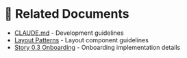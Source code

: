 # 🔗 Related Documents

- [CLAUDE.md](../CLAUDE.md) - Development guidelines
- [Layout Patterns](./LAYOUT-PATTERNS.md) - Layout component guidelines
- [Story 0.3 Onboarding](./stories/0.3.onboarding.story.md) - Onboarding implementation details
